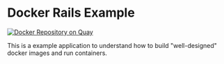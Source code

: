 # Docker Rails Example
[![Docker Repository on Quay](https://quay.io/repository/spesnova/rails-example/status "Docker Repository on Quay")](https://quay.io/repository/spesnova/rails-example) 


This is a example application to understand how to build "well-designed" docker images and run containers.
